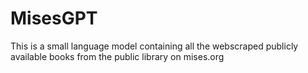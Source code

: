 # MisesGPT
This is a small language model containing all the webscraped publicly available books
from the public library on mises.org
